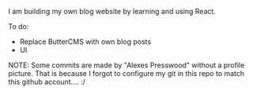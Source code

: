 I am building my own blog website by learning and using React.

To do:
- Replace ButterCMS with own blog posts
- UI


NOTE: Some commits are made by "Alexes Presswood" without a profile picture. That is because I forgot to configure my git in this repo to match this github account.... :/